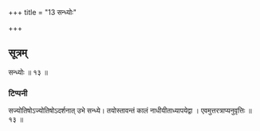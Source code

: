 +++
title = "13 सन्ध्योः"

+++
## सूत्रम्
सन्ध्योः ॥ १३ ॥  
### टिप्पनी
सज्योतिषोऽज्योतिषोऽदर्शनात् उभे सन्ध्ये। तयोस्तावन्तं कालं नाधीयीताध्यापयेद्वा । एवमुत्तरत्राप्यनुवृत्तिः ॥ १३ ॥  
